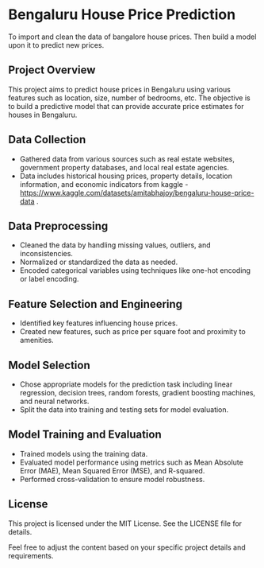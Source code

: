 # Bengaluru House Price Prediction
To import and clean the data of bangalore house prices. Then build a model upon it to predict new prices.

## Project Overview
This project aims to predict house prices in Bengaluru using various features such as location, size, number of bedrooms, etc. The objective is to build a predictive model that can provide accurate price estimates for houses in Bengaluru.

## Data Collection
- Gathered data from various sources such as real estate websites, government property databases, and local real estate agencies.
- Data includes historical housing prices, property details, location information, and economic indicators from kaggle -https://www.kaggle.com/datasets/amitabhajoy/bengaluru-house-price-data .

## Data Preprocessing
- Cleaned the data by handling missing values, outliers, and inconsistencies.
- Normalized or standardized the data as needed.
- Encoded categorical variables using techniques like one-hot encoding or label encoding.

## Feature Selection and Engineering
- Identified key features influencing house prices.
- Created new features, such as price per square foot and proximity to amenities.

## Model Selection
- Chose appropriate models for the prediction task including linear regression, decision trees, random forests, gradient boosting machines, and neural networks.
- Split the data into training and testing sets for model evaluation.

## Model Training and Evaluation
- Trained models using the training data.
- Evaluated model performance using metrics such as Mean Absolute Error (MAE), Mean Squared Error (MSE), and R-squared.
- Performed cross-validation to ensure model robustness.

## License
This project is licensed under the MIT License. See the LICENSE file for details.


Feel free to adjust the content based on your specific project details and requirements.
